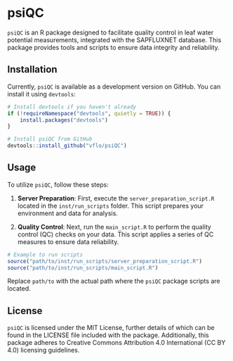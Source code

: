 # psiQC

`psiQC` is an R package designed to facilitate quality control in leaf water potential measurements, integrated with the SAPFLUXNET database. This package provides tools and scripts to ensure data integrity and reliability.

## Installation

Currently, `psiQC` is available as a development version on GitHub. You can install it using `devtools`:

```r
# Install devtools if you haven't already
if (!requireNamespace("devtools", quietly = TRUE)) {
    install.packages("devtools")
}

# Install psiQC from GitHub
devtools::install_github("vflo/psiQC")
```

## Usage

To utilize `psiQC`, follow these steps:

1. **Server Preparation**: First, execute the `server_preparation_script.R` located in the `inst/run_scripts` folder. This script prepares your environment and data for analysis.

2. **Quality Control**: Next, run the `main_script.R` to perform the quality control (QC) checks on your data. This script applies a series of QC measures to ensure data reliability.

```r
# Example to run scripts
source("path/to/inst/run_scripts/server_preparation_script.R")
source("path/to/inst/run_scripts/main_script.R")
```

Replace `path/to` with the actual path where the `psiQC` package scripts are located.

## License

`psiQC` is licensed under the MIT License, further details of which can be found in the LICENSE file included with the package. Additionally, this package adheres to Creative Commons Attribution 4.0 International (CC BY 4.0) licensing guidelines.
